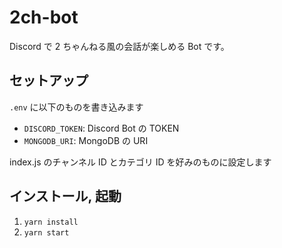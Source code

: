 # 2ch-bot

Discord で 2 ちゃんねる風の会話が楽しめる Bot です。

## セットアップ

`.env` に以下のものを書き込みます

- `DISCORD_TOKEN`: Discord Bot の TOKEN
- `MONGODB_URI`: MongoDB の URI

index.js のチャンネル ID とカテゴリ ID を好みのものに設定します

## インストール, 起動

1. `yarn install`
1. `yarn start`
